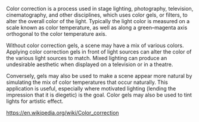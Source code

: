 Color correction is a process used in stage lighting, photography, television, cinematography, and other disciplines, which uses color gels, or filters, to alter the overall color of the light. Typically the light color is measured on a scale known as color temperature, as well as along a green–magenta axis orthogonal to the color temperature axis.

Without color correction gels, a scene may have a mix of various colors. Applying color correction gels in front of light sources can alter the color of the various light sources to match. Mixed lighting can produce an undesirable aesthetic when displayed on a television or in a theatre.

Conversely, gels may also be used to make a scene appear more natural by simulating the mix of color temperatures that occur naturally. This application is useful, especially where motivated lighting (lending the impression that it is diegetic) is the goal. Color gels may also be used to tint lights for artistic effect.























https://en.wikipedia.org/wiki/Color_correction
